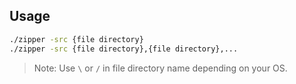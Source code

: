 ## Usage

```sh
./zipper -src {file directory}
./zipper -src {file directory},{file directory},...
```

> Note: Use `\` or `/` in file directory name depending on your OS.
